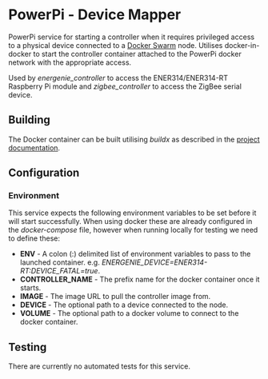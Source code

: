 # PowerPi - Device Mapper

PowerPi service for starting a controller when it requires privileged access to a physical device connected to a [Docker Swarm](https://docs.docker.com/engine/swarm/) node. Utilises docker-in-docker to start the controller container attached to the PowerPi docker network with the appropriate access.

Used by _energenie_controller_ to access the ENER314/ENER314-RT Raspberry Pi module and _zigbee_controller_ to access the ZigBee serial device.

## Building

The Docker container can be built utilising _buildx_ as described in the [project documentation](../../README.md#Building).

## Configuration

### Environment

This service expects the following environment variables to be set before it will start successfully. When using docker these are already configured in the _docker-compose_ file, however when running locally for testing we need to define these:

-   **ENV** - A colon (:) delimited list of environment variables to pass to the launched container. e.g. _ENERGENIE_DEVICE=ENER314-RT:DEVICE_FATAL=true_.
-   **CONTROLLER_NAME** - The prefix name for the docker container once it starts.
-   **IMAGE** - The image URL to pull the controller image from.
-   **DEVICE** - The optional path to a device connected to the node.
-   **VOLUME** - The optional path to a docker volume to connect to the docker container.

## Testing

There are currently no automated tests for this service.
